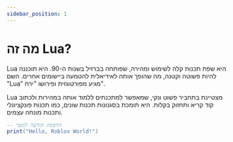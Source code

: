 ```yaml
---
sidebar_position: 1
---
```


# מה זה Lua?
Lua היא שפת תכנות קלה לשימוש ומהירה, שפותחה בברזיל בשנות ה-90. היא תוכננה להיות פשוטה וקטנה, מה שהופך אותה לאידיאלית להטמעה ביישומים אחרים. השם "Lua" מגיע מפורטוגזית ופירושו "ירח".

Lua מצטיינת בתחביר פשוט ונקי, שמאפשר למתכנתים ללמוד אותה במהירות ולכתוב קוד קריא ותחזוק בקלות. היא תומכת בסגנונות תכנות שונים, כמו תכנות פונקציונלי ותכנות מונחה עצמים.

```lua
-- הדפסת הודעה למסך
print("Hello, Roblox World!")
```

